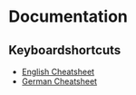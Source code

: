 # Documentation

## Keyboardshortcuts

- [English Cheatsheet](./kb_shortcuts_cheat_en.pdf)
- [German Cheatsheet](./kb_shortcuts_cheat_de.pdf)


 
